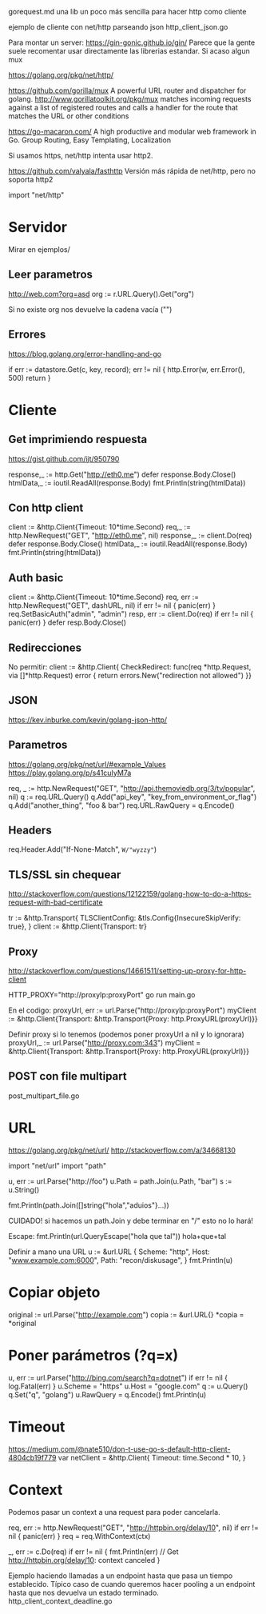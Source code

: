 gorequest.md
una lib un poco más sencilla para hacer http como cliente

ejemplo de cliente con net/http parseando json
http_client_json.go

Para montar un server: https://gin-gonic.github.io/gin/
Parece que la gente suele recomentar usar directamente las librerias estandar. Si acaso algun mux


https://golang.org/pkg/net/http/

https://github.com/gorilla/mux
A powerful URL router and dispatcher for golang. http://www.gorillatoolkit.org/pkg/mux
matches incoming requests against a list of registered routes and calls a handler for the route that matches the URL or other conditions

https://go-macaron.com/
A high productive and modular web framework in Go.
Group Routing, Easy Templating, Localization


Si usamos https, net/http intenta usar http2.

https://github.com/valyala/fasthttp
Versión más rápida de net/http, pero no soporta http2


import "net/http"


# Servidor
Mirar en ejemplos/

## Leer parametros
http://web.com?org=asd
org := r.URL.Query().Get("org")

Si no existe org nos devuelve la cadena vacía ("")

## Errores
https://blog.golang.org/error-handling-and-go

if err := datastore.Get(c, key, record); err != nil {
    http.Error(w, err.Error(), 500)
    return
}


# Cliente
## Get imprimiendo respuesta
https://gist.github.com/ijt/950790

response,_ := http.Get("http://eth0.me")
defer response.Body.Close()
htmlData,_ := ioutil.ReadAll(response.Body)
fmt.Println(string(htmlData))

## Con http client
client := &http.Client{Timeout: 10*time.Second}
req,_ := http.NewRequest("GET", "http://eth0.me", nil)
response,_ := client.Do(req)
defer response.Body.Close()
htmlData,_ := ioutil.ReadAll(response.Body)
fmt.Println(string(htmlData))

## Auth basic
client := &http.Client{Timeout: 10*time.Second}
req, err := http.NewRequest("GET", dashURL, nil)
if err != nil {
  panic(err)
}
req.SetBasicAuth("admin", "admin")
resp, err := client.Do(req)
if err != nil {
  panic(err)
}
defer resp.Body.Close()

## Redirecciones
No permitir:
client := &http.Client{ CheckRedirect: func(req *http.Request, via []*http.Request) error {
    return errors.New("redirection not allowed")
}}

## JSON
https://kev.inburke.com/kevin/golang-json-http/

## Parametros
https://golang.org/pkg/net/url/#example_Values
https://play.golang.org/p/s41cuIyM7a

req, _ := http.NewRequest("GET", "http://api.themoviedb.org/3/tv/popular", nil)
q := req.URL.Query()
q.Add("api_key", "key_from_environment_or_flag")
q.Add("another_thing", "foo & bar")
req.URL.RawQuery = q.Encode()

## Headers
req.Header.Add("If-None-Match", `W/"wyzzy"`)


## TLS/SSL sin chequear
http://stackoverflow.com/questions/12122159/golang-how-to-do-a-https-request-with-bad-certificate

tr := &http.Transport{
  TLSClientConfig: &tls.Config{InsecureSkipVerify: true},
}
client := &http.Client{Transport: tr}

## Proxy
http://stackoverflow.com/questions/14661511/setting-up-proxy-for-http-client

HTTP_PROXY="http://proxyIp:proxyPort" go run main.go

En el codigo:
proxyUrl, err := url.Parse("http://proxyIp:proxyPort")
myClient := &http.Client{Transport: &http.Transport{Proxy: http.ProxyURL(proxyUrl)}}

Definir proxy si lo tenemos (podemos poner proxyUrl a nil y lo ignorara)
proxyUrl,_ := url.Parse("http://proxy.com:343")
myClient = &http.Client{Transport: &http.Transport{Proxy: http.ProxyURL(proxyUrl)}}



## POST con file multipart
post_multipart_file.go

# URL
https://golang.org/pkg/net/url/
http://stackoverflow.com/a/34668130

import "net/url"
import "path"

u, err := url.Parse("http://foo")
u.Path = path.Join(u.Path, "bar")
s := u.String()

fmt.Println(path.Join([]string{"hola","aduios"}...))

CUIDADO! si hacemos un path.Join y debe terminar en "/" esto no lo hará!


Escape:
fmt.Println(url.QueryEscape("hola que tal"))
hola+que+tal


Definir a mano una URL
u := &url.URL {
    Scheme: "http",
    Host: "www.example.com:6000",
    Path: "recon/diskusage",
}
fmt.Println(u)



# Copiar objeto
original := url.Parse("http://example.com")
copia := &url.URL{}
*copia = *original



# Poner parámetros (?q=x)
u, err := url.Parse("http://bing.com/search?q=dotnet")
if err != nil {
    log.Fatal(err)
}
u.Scheme = "https"
u.Host = "google.com"
q := u.Query()
q.Set("q", "golang")
u.RawQuery = q.Encode()
fmt.Println(u)


# Timeout
https://medium.com/@nate510/don-t-use-go-s-default-http-client-4804cb19f779
var netClient = &http.Client{
  Timeout: time.Second * 10,
}



# Context
Podemos pasar un context a una request para poder cancelarla.

req, err := http.NewRequest("GET", "http://httpbin.org/delay/10", nil)
if err != nil {
  panic(err)
}
req = req.WithContext(ctx)


_, err := c.Do(req)
if err != nil {
  fmt.Println(err)  // Get http://httpbin.org/delay/10: context canceled
}



Ejemplo haciendo llamadas a un endpoint hasta que pasa un tiempo establecido.
Típico caso de cuando queremos hacer pooling a un endpoint hasta que nos devuelva un estado terminado.
http_client_context_deadline.go
